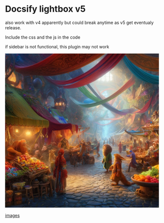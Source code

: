 # Docsify lightbox v5

also work with v4 apparently but could break anytime as v5 get eventualy release.

Include the css and the js in the code

if sidebar is not functional, this plugin may not work

![image](./images_gallery/medias/images_0.webp)

[images](./images_gallery/README.md)

